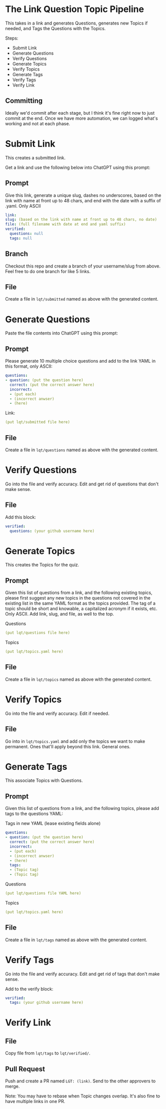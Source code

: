 The Link Question Topic Pipeline
================================

This takes in a link and generates Questions, generates new Topics if needed, and Tags the Questions with the Topics.

Steps:
- Submit Link
- Generate Questions
- Verify Questions
- Generate Topics
- Verify Topics
- Generate Tags
- Verify Tags
- Verify Link

## Committing

Ideally we'd commit after each stage, but I think it's fine right now to just commit at the end. Once we have more automation, we can logged what's working and not at each phase.

# Submit Link

This creates a submitted link.

Get a link and use the following below into ChatGPT using this prompt:

## Prompt

Give this link, generate a unique slug, dashes no underscores, based on the link with name at front up to 48 chars, and end with the date with a suffix of .yaml. Only ASCII

```yaml
link:
slug: (based on the link with name at front up to 48 chars, no date)
file: (full filename with date at end and yaml suffix)
verified:
  questions: null
  tags: null
```

## Branch

Checkout this repo and create a branch of your username/slug from above. Feel free to do one branch for like 5 links.

## File

Create a file in `lqt/submitted` named as above with the generated content.

# Generate Questions

Paste the file contents into ChatGPT using this prompt:

## Prompt

Please generate 10 multiple choice questions and add to the link YAML in this format, only ASCII:

```yaml
questions:
- question: (put the question here)
  correct: (put the correct answer here)
  incorrect:
  - (put each)
  - (incorrect anwser)
  - (here)
```

Link:
```yaml
(put lqt/submitted file here)
```

## File

Create a file in `lqt/questions` named as above with the generated content.

# Verify Questions

Go into the file and verify accuracy. Edit and get rid of questions that don't make sense.

## File

Add this block:

```yaml
verified:
  questions: (your github username here)
```

# Generate Topics

This creates the Topics for the quiz.

## Prompt

Given this list of questions from a link, and the following existing topics, please first suggest any new topics in the questions not covered in the existing list in the same YAML format as the topics provided. The tag of a topic should be short and knowable, a capitalized acronym if it exists, etc. Only ASCII. Add link, slug, and file, as well to the top.

Questions
```yaml
(put lqt/questions file here)
```

Topics

```yaml
(put lqt/topics.yaml here)
```

## File

Create a file in `lqt/topics` named as above with the generated content.

# Verify Topics

Go into the file and verify accuracy. Edit if needed.

## File

Go into in `lqt/topics.yaml` and add only the topics we want to make permanent. Ones that'll apply beyond this link. General ones.

# Generate Tags

This associate Topics with Questions.

## Prompt

Given this list of questions from a link, and the following topics, please add tags to the questions YAML:

Tags in new YAML (lease existing fields alone)
```yaml
questions:
- question: (put the question here)
  correct: (put the correct answer here)
  incorrect:
  - (put each)
  - (incorrect anwser)
  - (here)
  tags:
  - (Topic tag)
  - (Topic tag)
```

Questions
```yaml
(put lqt/questions file YAML here)
```

Topics
```yaml
(put lqt/topics.yaml here)
```

## File

Create a file in `lqt/tags` named as above with the generated content.

# Verify Tags

Go into the file and verify accuracy. Edit and get rid of tags that don't make sense.

Add to the verify block:

```yaml
verified:
  tags: (your github username here)
```

# Verify Link

## File

Copy file from `lqt/tags` to `lqt/verified/`.

## Pull Request

Push and create a PR named `LGT: (link)`. Send to the other approvers to merge.

Note: You may have to rebase when Topic changes overlap. It's also fine to have multiple links in one PR.
